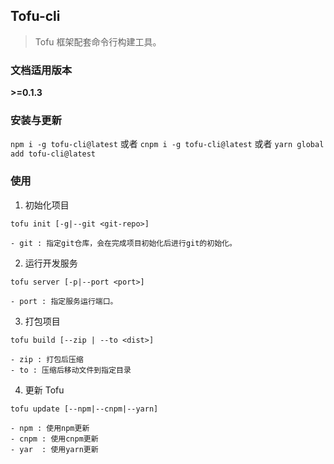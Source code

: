 ## Tofu-cli
> Tofu 框架配套命令行构建工具。

### 文档适用版本

**>=0.1.3**

### 安装与更新

`npm i -g tofu-cli@latest`
或者 `cnpm i -g tofu-cli@latest`
或者 `yarn global add tofu-cli@latest`

### 使用

1. 初始化项目

`tofu init [-g|--git <git-repo>]`

	- git : 指定git仓库，会在完成项目初始化后进行git的初始化。

2. 运行开发服务

`tofu server [-p|--port <port>]`

	- port : 指定服务运行端口。

3. 打包项目

`tofu build [--zip | --to <dist>]`

	- zip : 打包后压缩
	- to : 压缩后移动文件到指定目录

4. 更新 Tofu

`tofu update [--npm|--cnpm|--yarn]`

	- npm : 使用npm更新
	- cnpm : 使用cnpm更新
	- yar  : 使用yarn更新